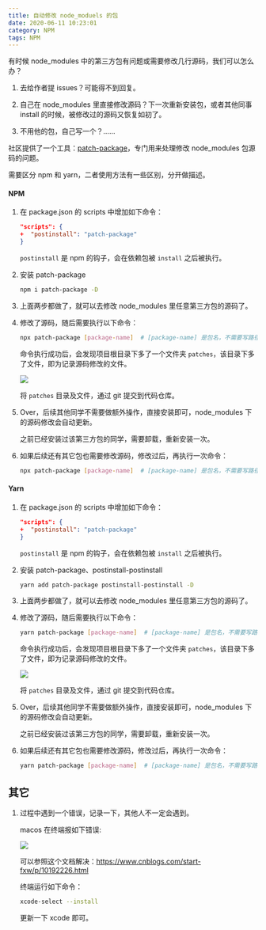 ```yaml
---
title: 自动修改 node_moduels 的包
date: 2020-06-11 10:23:01
category: NPM
tags: NPM
---
```


有时候 node_modules 中的第三方包有问题或需要修改几行源码，我们可以怎么办？

1. 去给作者提 issues？可能得不到回复。

2. 自己在 node_modules 里直接修改源码？下一次重新安装包，或者其他同事 install 的时候，被修改过的源码又恢复如初了。

3. 不用他的包，自己写一个？......

社区提供了一个工具：[patch-package](https://github.com/ds300/patch-package)，专门用来处理修改 node_modules 包源码的问题。

需要区分 npm 和 yarn，二者使用方法有一些区别，分开做描述。

#### NPM

1. 在 package.json 的 scripts 中增加如下命令：

    ```json
    "scripts": {
    +  "postinstall": "patch-package"
    }
    ```

    `postinstall` 是 npm 的钩子，会在依赖包被 `install` 之后被执行。

2. 安装 patch-package

    ```sh
    npm i patch-package -D
    ```

3. 上面两步都做了，就可以去修改 node_modules 里任意第三方包的源码了。

4. 修改了源码，随后需要执行以下命令：

    ```sh
    npx patch-package [package-name]  # [package-name] 是包名，不需要写路径。
    ```

    命令执行成功后，会发现项目根目录下多了一个文件夹 `patches`，该目录下多了文件，即为记录源码修改的文件。

    ![](https://user-gold-cdn.xitu.io/2020/3/27/1711bce8d8e01745?imageView2/0/w/1280/h/960/format/webp/ignore-error/1)

    将 `patches` 目录及文件，通过 git 提交到代码仓库。

5. Over，后续其他同学不需要做额外操作，直接安装即可，node_modules 下的源码修改会自动更新。

    之前已经安装过该第三方包的同学，需要卸载，重新安装一次。

6. 如果后续还有其它包也需要修改源码，修改过后，再执行一次命令：

    ```sh
    npx patch-package [package-name]  # [package-name] 是包名，不需要写路径。
    ```

#### Yarn

1. 在 package.json 的 scripts 中增加如下命令：

    ```json
    "scripts": {
    +  "postinstall": "patch-package"
    }
    ```

    `postinstall` 是 npm 的钩子，会在依赖包被 `install` 之后被执行。

2. 安装 patch-package、postinstall-postinstall

    ```sh
    yarn add patch-package postinstall-postinstall -D
    ```

3. 上面两步都做了，就可以去修改 node_modules 里任意第三方包的源码了。

4. 修改了源码，随后需要执行以下命令：

    ```sh
    yarn patch-package [package-name]  # [package-name] 是包名，不需要写路径。
    ```

    命令执行成功后，会发现项目根目录下多了一个文件夹 `patches`，该目录下多了文件，即为记录源码修改的文件。

    ![](https://user-gold-cdn.xitu.io/2020/3/27/1711bce8d8e01745?w=418&h=102&f=png&s=11416)

    将 `patches` 目录及文件，通过 git 提交到代码仓库。

5. Over，后续其他同学不需要做额外操作，直接安装即可，node_modules 下的源码修改会自动更新。

    之前已经安装过该第三方包的同学，需要卸载，重新安装一次。

6. 如果后续还有其它包也需要修改源码，修改过后，再执行一次命令：

    ```sh
    yarn patch-package [package-name]  # [package-name] 是包名，不需要写路径。
    ```


## 其它

1. 过程中遇到一个错误，记录一下，其他人不一定会遇到。

    macos 在终端报如下错误:
    
    ![](https://user-gold-cdn.xitu.io/2020/3/27/1711bcf316c96916?w=2240&h=288&f=png&s=90956)

    可以参照这个文档解决：https://www.cnblogs.com/start-fxw/p/10192226.html

    终端运行如下命令：

    ```bash
    xcode-select --install
    ```

    更新一下 xcode 即可。